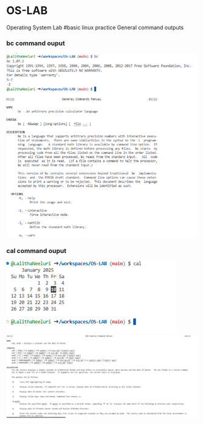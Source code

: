 # OS-LAB
Operating System Lab
#basic linux practice
General command outputs
### bc command ouput
![touch command output](bc.png)
![manual command manual](bcmanual.png)
### cal command ouput
![touch command output](cal.png)
![manual command manual](calmanual.png)
